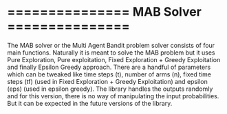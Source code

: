 # =============== MAB Solver ===============

The MAB solver or the Multi Agent Bandit problem solver consists of four main functions.
Naturally it is meant to solve the MAB problem but it uses Pure Exploration, Pure exploitation, Fixed Exploration + Greedy Exploitation and finally Epsilon Greedy approach.
There are a handful of parameters which can be tweaked like time steps (t), number of arms (n), fixed time steps (tf) (used in Fixed Exploration + Greedy Exploitation) and epsilon (eps) (used in epsilon greedy).
The library handles the outputs randomly and for this version, there is no way of manipulating the input probabilities. But it can be expected in the future versions of the library.